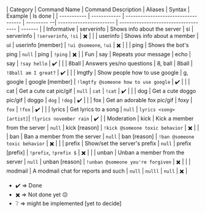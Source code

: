 | Category    | Command Name | Command Description                 | Aliases     | Syntax                  | Example                              | Is done |
| ----------- | ------------ | ----------------------------------- | --------- --| ----------------------- | ------------------------------------ | ------- |
| Informative | serverinfo   | Shows info about the server         | si          | serverinfo              | `!serverinfo`, `!si`                 | ✖️      |
|             | userinfo     | Shows info about a member           | ui          | userinfo [member]       | `!ui @someone`, `!ui`                | ✖️      |
|             | ping         | Shows the bot's ping                | `null`      | ping                    | `!ping`                              | ✖️      |
| Fun         | say          | Repeats your message                | echo        | say <message>           | `!say hello`                         | ✔️️      |
|             | 8ball        | Answers yes/no questions            | 8, ball     | 8ball <question>        | `!8ball am I great?`                 | ✔️      |
|             | lmgtfy       | Show people how to use google       | g, google   | google [member] <query> | `!lmgtfy @someone how to use google` | ✔️️      |
|             | cat          | Get a cute cat pic/gif              | `null`      | `cat`                   | `!cat`                               | ✔️      |
|             | dog          | Get a cute doggo pic/gif            | doggo       | `dog`                   | `!dog`                               | ✔️      |
|             | fox          | Get an adorable fox pic/gif         | foxy        | `fox`                   | `!fox`                               | ✔️      |
|             | lyrics       | Get lyrics to a song                | `null`      | `lyrics <song> [artist]`| `!lyrics november rain`              | ✔️      |
| Moderation  | kick         | Kick a member from the server       | `null`      | kick <member> [reason]  | `!kick @someone toxic behavior`      | ✖️      |
|             | ban          | Ban a member from the server        | `null`      | ban <member> [reason]   | `!ban @someone toxic behavior`       | ✖️      |
|             | prefix       | Show/set the server's prefix        | `null`      | prefix [prefix]         | `!prefix`, `!prefix $`               | ✖️      |
|             | unban        | Unban a member from the server      | `null`      | unban <member> [reason] | `!unban @someone you're forgiven`    | ✖️      |
|             | modmail      | A modmail chat for reports and such | `null`      | `nulll`                 | `null`                               | ✖️      |
  
  
- ✔️️ => Done
- ✖️ => Not done yet :pensive:
- ❔ => might be implemented [yet to decide]
